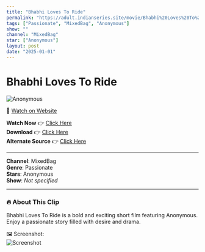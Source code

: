 ```yaml
---
title: "Bhabhi Loves To Ride"
permalink: "https://adult.indianseries.site/movie/Bhabhi%20Loves%20To%20Ride"
tags: ["Passionate", "MixedBag", "Anonymous"]
show: ""
channel: "MixedBag"
star: ["Anonymous"]
layout: post
date: "2025-01-01"
---
```


# Bhabhi Loves To Ride

![Anonymous](https://shorts.desisins.com/wp-content/uploads/2024/08/Bhabhi-Loves-To-Ride-DesiSins.com_.jpg)

🔗 [Watch on Website](https://adult.indianseries.site/movie/Bhabhi%20Loves%20To%20Ride)

**Watch Now** 👉 [Click Here](https://adult.indianseries.site/movie/Bhabhi%20Loves%20To%20Ride)  
**Download** 👉 [Click Here](https://adult.indianseries.site/movie/Bhabhi%20Loves%20To%20Ride)  
**Alternate Source** 👉 [Click Here](https://adult.indianseries.site/movie/Bhabhi%20Loves%20To%20Ride)

---

**Channel**: MixedBag  
**Genre**: Passionate  
**Stars**: Anonymous  
**Show**: *Not specified*

---

### 🔥 About This Clip

Bhabhi Loves To Ride is a bold and exciting short film featuring Anonymous. Enjoy a passionate story filled with desire and drama.
 
🖼️ Screenshot:  
![Screenshot](https://shorts.desisins.com/wp-content/uploads/2024/08/Bhabhi-Loves-To-Ride-DesiSins.com_.jpg)
